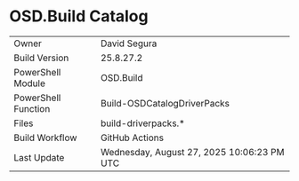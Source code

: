 ﻿# OSD.Build Catalog

| | |
|-|-|
| Owner | David Segura |
| Build Version | 25.8.27.2 |
| PowerShell Module | OSD.Build |
| PowerShell Function | Build-OSDCatalogDriverPacks |
| Files | build-driverpacks.* |
| Build Workflow | GitHub Actions |
| Last Update | Wednesday, August 27, 2025 10:06:23 PM UTC |
